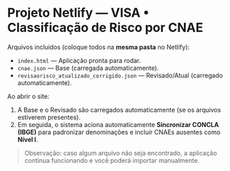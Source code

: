 # Projeto Netlify — VISA • Classificação de Risco por CNAE

Arquivos incluídos (coloque todos na **mesma pasta** no Netlify):
- `index.html` — Aplicação pronta para rodar.
- `cnae.json` — Base (carregada automaticamente).
- `revisaorisco_atualizado_corrigido.json` — Revisado/Atual (carregado automaticamente).

Ao abrir o site:
1. A Base e o Revisado são carregados automaticamente (se os arquivos estiverem presentes).
2. Em seguida, o sistema aciona automaticamente **Sincronizar CONCLA (IBGE)** para padronizar denominações e incluir CNAEs ausentes como **Nível I**.

> Observação: caso algum arquivo não seja encontrado, a aplicação continua funcionando e você poderá importar manualmente.
